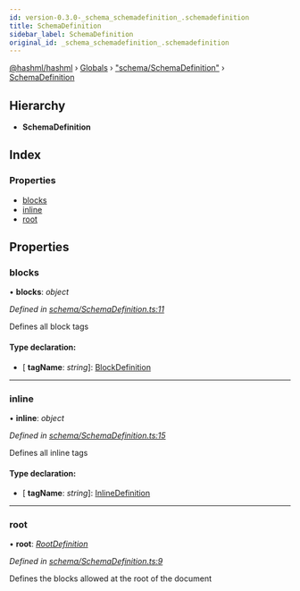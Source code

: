 ```yaml
---
id: version-0.3.0-_schema_schemadefinition_.schemadefinition
title: SchemaDefinition
sidebar_label: SchemaDefinition
original_id: _schema_schemadefinition_.schemadefinition
---
```


[@hashml/hashml](../index.md) › [Globals](../globals.md) › ["schema/SchemaDefinition"](../modules/_schema_schemadefinition_.md) › [SchemaDefinition](_schema_schemadefinition_.schemadefinition.md)

## Hierarchy

* **SchemaDefinition**

## Index

### Properties

* [blocks](_schema_schemadefinition_.schemadefinition.md#blocks)
* [inline](_schema_schemadefinition_.schemadefinition.md#inline)
* [root](_schema_schemadefinition_.schemadefinition.md#root)

## Properties

###  blocks

• **blocks**: *object*

*Defined in [schema/SchemaDefinition.ts:11](https://github.com/hashml/hashml/blob/6983021/src/schema/SchemaDefinition.ts#L11)*

Defines all block tags

#### Type declaration:

* \[ **tagName**: *string*\]: [BlockDefinition](../modules/_schema_schemadefinition_.md#blockdefinition)

___

###  inline

• **inline**: *object*

*Defined in [schema/SchemaDefinition.ts:15](https://github.com/hashml/hashml/blob/6983021/src/schema/SchemaDefinition.ts#L15)*

Defines all inline tags

#### Type declaration:

* \[ **tagName**: *string*\]: [InlineDefinition](_schema_schemadefinition_.inlinedefinition.md)

___

###  root

• **root**: *[RootDefinition](_schema_schemadefinition_.rootdefinition.md)*

*Defined in [schema/SchemaDefinition.ts:9](https://github.com/hashml/hashml/blob/6983021/src/schema/SchemaDefinition.ts#L9)*

Defines the blocks allowed at the root of the document
